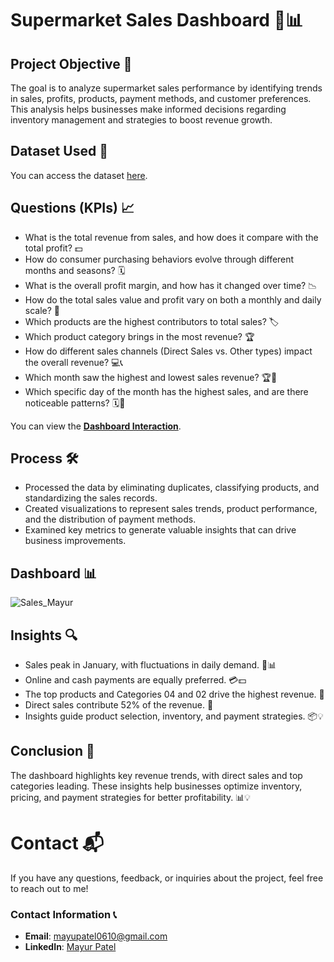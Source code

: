 # Supermarket Sales Dashboard 🛒📊

## Project Objective 🎯

The goal is to analyze supermarket sales performance by identifying trends in sales, profits, products, payment methods, and customer preferences. This analysis helps businesses make informed decisions regarding inventory management and strategies to boost revenue growth.

## Dataset Used 📂

You can access the dataset [here](https://github.com/Mayur061099/Data-Analysis-Supermarket-Dashboard/blob/main/Sales-Dashboard-practice-file.xlsx).

## Questions (KPIs) 📈

- What is the total revenue from sales, and how does it compare with the total profit? 💵
- How do consumer purchasing behaviors evolve through different months and seasons? 🗓️
- What is the overall profit margin, and how has it changed over time? 📉
- How do the total sales value and profit vary on both a monthly and daily scale? 📅
- Which products are the highest contributors to total sales? 🏷️
- Which product category brings in the most revenue? 🏆
- How do different sales channels (Direct Sales vs. Other types) impact the overall revenue? 💻📞
- Which month saw the highest and lowest sales revenue? 🏆📅
- Which specific day of the month has the highest sales, and are there noticeable patterns? 🗓️💸

You can view the **[Dashboard Interaction](https://github.com/Mayur061099/Data-Analysis-Supermarket-Dashboard/blob/main/Sales_Mayur.png)**.

## Process 🛠️

- Processed the data by eliminating duplicates, classifying products, and standardizing the sales records.
- Created visualizations to represent sales trends, product performance, and the distribution of payment methods.
- Examined key metrics to generate valuable insights that can drive business improvements.

## Dashboard 📊

![Sales_Mayur](https://github.com/user-attachments/assets/953836ba-206b-455a-8ce2-4da53ae3ebc2)

## Insights 🔍

- Sales peak in January, with fluctuations in daily demand. 📅📊
- Online and cash payments are equally preferred. 💳💵
- The top products and Categories 04 and 02 drive the highest revenue. 🏅
- Direct sales contribute 52% of the revenue. 💼
- Insights guide product selection, inventory, and payment strategies. 📦💡

## Conclusion 📌

The dashboard highlights key revenue trends, with direct sales and top categories leading. These insights help businesses optimize inventory, pricing, and payment strategies for better profitability. 📊💡

# Contact 📬

If you have any questions, feedback, or inquiries about the project, feel free to reach out to me!

### Contact Information 📞

- **Email**: [mayupatel0610@gmail.com](mailto:mayupatel0610@gmail.com)
- **LinkedIn**: [Mayur Patel](https://www.linkedin.com/in/mayur-patel-9a8619208)









